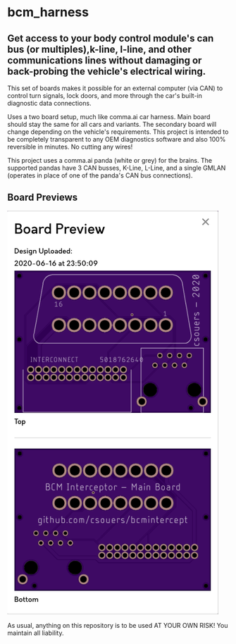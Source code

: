
# bcm_harness

## Get access to your body control module's can bus (or multiples),k-line, l-line, and other communications lines without damaging or back-probing the vehicle's electrical wiring.

This set of boards makes it possible for an external computer (via CAN) to control turn signals, lock doors, and more through the car's built-in diagnostic data connections.

Uses a two board setup, much like comma.ai car harness. Main board should stay the same for all cars and variants. The secondary board will change depending on the vehicle's requirements. This project is intended to be completely transparent to any OEM diagnostics software and also 100% reversible in minutes. No cutting any wires!

This project uses a comma.ai panda (white or grey) for the brains. The supported pandas have 3 CAN busses, K-Line, L-Line, and a single GMLAN (operates in place of one of the panda's CAN bus connections).

## Board Previews

![image info](./main_preview.png)

As usual, anything on this repository is to be used AT YOUR OWN RISK! You maintain all liability.
<!--stackedit_data:
eyJoaXN0b3J5IjpbLTIxNTEzMzYxMSwtMTEwMjgwNDYyNywxNT
MyNDM0Mjk2XX0=
-->